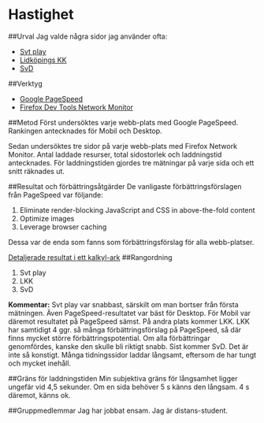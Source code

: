 Hastighet
===============================

##Urval
Jag valde några sidor jag använder ofta:

* [Svt play](https://svtplay.se)
* [Lidköpings KK](http://www.lidkopingskk.se/)
* [SvD](https://svd.se)

##Verktyg
* [Google PageSpeed](https://developers.google.com/speed/pagespeed/insights/?hl=sv)
* [Firefox Dev Tools Network Monitor](https://developer.mozilla.org/en-US/docs/Tools/Network_Monitor)

##Metod
Först undersöktes varje webb-plats med Google PageSpeed. Rankingen antecknades för Mobil och Desktop.

Sedan undersöktes tre sidor på varje webb-plats med Firefox Network Monitor. Antal laddade resurser, total sidostorlek och laddningstid antecknades. För laddningstiden gjordes tre mätningar på varje sida och ett snitt räknades ut.

##Resultat och förbättringsåtgärder
De vanligaste förbättringsförslagen från PageSpeed var följande:

1. Eliminate render-blocking JavaScript and CSS in above-the-fold content
2. Optimize images
3. Leverage browser caching

Dessa var de enda som fanns som förbättringsförslag för alla webb-platser.

[Detaljerade resultat i ett kalkyl-ark](https://docs.google.com/spreadsheets/d/16GeKY0aLmbuaqlBeCKYrmsmCM7k-VKTQem0w5ufbz20/edit?usp=sharing)
##Rangordning
1. Svt play
2. LKK
3. SvD

**Kommentar:**
Svt play var snabbast, särskilt om man bortser från första mätningen. Även PageSpeed-resultatet var bäst för Desktop. För Mobil var däremot resultatet på PageSpeed sämst.
På andra plats kommer LKK. LKK har samtidigt 4 ggr. så många förbättringsförslag på PageSpeed, så där finns mycket större förbättringspotential. Om alla förbättringar genomfördes, kanske den skulle bli riktigt snabb.
Sist kommer SvD. Det är inte så konstigt. Många tidningssidor laddar långsamt, eftersom de har tungt och mycket inehåll.

##Gräns för laddningstiden
Min subjektiva gräns för långsamhet ligger ungefär vid 4,5 sekunder. Om en sida behöver 5 s känns den långsam. 4 s däremot, känns ok.

##Gruppmedlemmar
Jag har jobbat ensam. Jag är distans-student.
